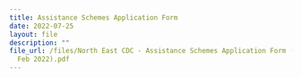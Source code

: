 ```yaml
---
title: Assistance Schemes Application Form
date: 2022-07-25
layout: file
description: ""
file_url: /files/North East CDC - Assistance Schemes Application Form (as of 14
  Feb 2022).pdf
---
```

